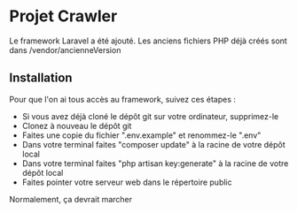 # Projet Crawler

Le framework Laravel a été ajouté. Les anciens fichiers PHP déjà créés sont dans /vendor/ancienneVersion

## Installation

Pour que l'on ai tous accès au framework, suivez ces étapes :

- Si vous avez déjà cloné le dépôt git sur votre ordinateur, supprimez-le
- Clonez à nouveau le dépôt git
- Faites une copie du fichier ".env.example" et renommez-le ".env"
- Dans votre terminal faites "composer update" à la racine de votre dépôt local
- Dans votre terminal faites "php artisan key:generate" à la racine de votre dépôt local
- Faites pointer votre serveur web dans le répertoire public

Normalement, ça devrait marcher
